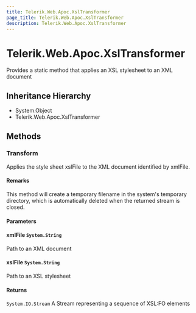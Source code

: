 ```yaml
---
title: Telerik.Web.Apoc.XslTransformer
page_title: Telerik.Web.Apoc.XslTransformer
description: Telerik.Web.Apoc.XslTransformer
---
```


# Telerik.Web.Apoc.XslTransformer

Provides a static method that applies an 
                XSL stylesheet to an XML document

## Inheritance Hierarchy

* System.Object
* Telerik.Web.Apoc.XslTransformer

## Methods

###  Transform

Applies the style sheet xslFile to the XML document 
                identified by xmlFile.

#### Remarks
This method will create a temporary filename in the system's 
                temporary directory, which is automatically deleted when the 
                returned stream is closed.

#### Parameters

#### xmlFile `System.String`

Path to an XML document

#### xslFile `System.String`

Path to an XSL stylesheet

#### Returns

`System.IO.Stream` A Stream representing a sequence of XSL:FO elements

